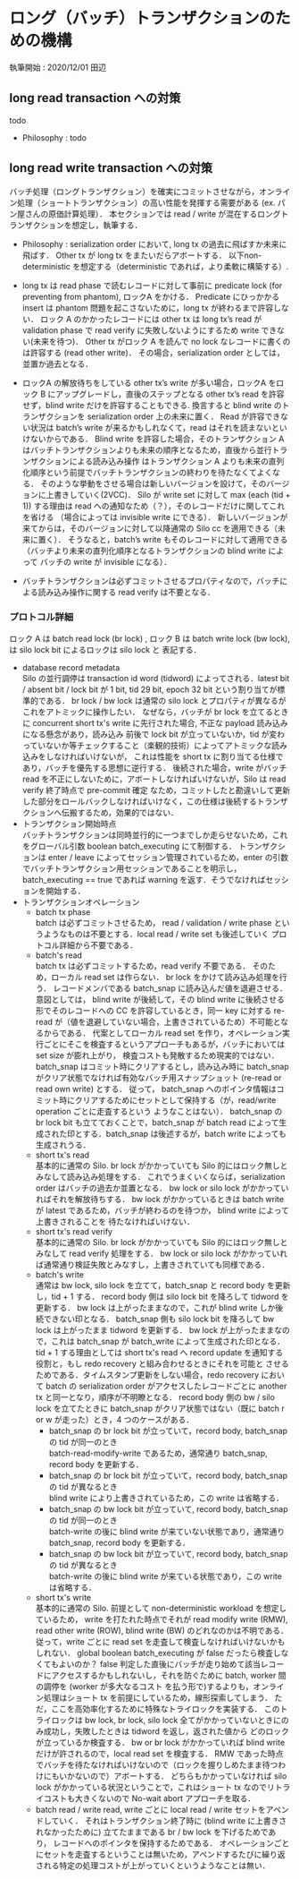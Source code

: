 # ロング（バッチ）トランザクションのための機構
執筆開始 : 2020/12/01 田辺

## long read transaction への対策
todo
- Philosophy : todo

## long read write transaction への対策
バッチ処理（ロングトランザクション）を確実にコミットさせながら，オンライン処理（ショートトランザクション）の高い性能を発揮する需要がある
(ex. パン屋さんの原価計算処理）． 本セクションでは read / write が混在するロングトランザクションを想定し，執筆する．
- Philosophy : serialization order において, long tx の過去に飛ばすか未来に飛ばす．
Other tx が long tx をまたいだらアボートする．
以下non-deterministic を想定する（deterministic であれば，より柔軟に構築する）. 

- long tx は read phase で読むレコードに対して事前に predicate lock (for preventing from phantom), ロックA をかける．
Predicate にひっかかる insert は phantom 問題を起こさないために，long tx が終わるまで許容しない．
ロック A のかかったレコードには other tx は long tx’s read が validation phase で read verify に失敗しないようにするため write 
できない(未来を待つ)．
Other tx がロック A を読んで no lock なレコードに書くのは許容する (read other write)．
その場合，serialization order としては，並置か過去となる．

- ロックA の解放待ちをしている other tx’s write が多い場合，ロックA をロック B にアップグレードし，直後のステップとなる other tx’s read 
を許容せず，blind write だけを許容することもできる. 
換言すると blind write のトランザクションを serialization order 上の未来に置く．
Read が許容できない状況は batch’s write が来るかもしれなくて，read はそれを読まないといけないからである．
Blind write を許容した場合，そのトランザクション A はバッチトランザクションよりも未来の順序となるため，直後から並行トランザクションによる読み込み操作
はトランザクション A よりも未来の直列化順序という前提でバッチトランザクションの終わりを待たなくてよくなる．
そのような挙動をさせる場合は新しいバージョンを設けて，そのバージョンに上書きしていく(2VCC)．
Silo が write set に対して max (each (tid + 1)) する理由は read への通知なため（？），そのレコードだけに関してこれを省ける
（場合によっては invisible write にできる）．
新しいバージョンが来てからは，そのバージョンに対して以降通常の Silo cc を適用できる（未来に置く）．
そうなると，batch’s write もそのレコードに対して適用できる（バッチより未来の直列化順序となるトランザクションの blind write によって 
バッチの write が invisible になる）．

- バッチトランザクションは必ずコミットさせるプロパティなので，バッチによる読み込み操作に関する read verify は不要となる．

### プロトコル詳細
ロック A は batch read lock (br lock) , ロック B は batch write lock (bw lock),は silo lock bit によるロックは silo lock と
表記する．
- database record metadata<br>
Silo の並行調停は transaction id word (tidword) によってされる．latest bit / absent bit / lock bit が 1 bit, tid 29 bit, epoch 32 bit
という割り当てが標準的である．
br lock / bw lock は通常の silo lock とプロパティが異なるがこれをアトミックに操作したい．
なぜなら，バッチが br lock を立てるときに concurrent short tx's write に先行された場合, 不正な payload 読み込みになる懸念があり，読み込み
前後で lock bit が立っていないか，tid が変わっていないか等チェックすること（楽観的技術）によってアトミックな読み込みをしなければいけないが，
これは性能を short tx に割り当てる仕様であり，バッチを優先する思想に逆行する．
後続された場合，write がバッチ read を不正にしないために，アボートしなければいけないが，Silo は read verify 終了時点で pre-commit 確定
なため，コミットしたと勘違いして更新した部分をロールバックしなければいけなく，この仕様は後続するトランザクションへ伝搬するため，効果的ではない．
- トランザクション開始時点<br>
バッチトランザクションは同時並行的に一つまでしか走らせないため，これをグローバル引数 boolean batch_executing にて制御する．
トランザクションは enter / leave によってセッション管理されているため，enter の引数でバッチトランザクション用セッションであることを明示し，
batch_executing == true であれば warning を返す．そうでなければセッションを開始する．
- トランザクションオペレーション<br>
  - batch tx phase<br>
  batch は必ずコミットさせるため， read / validation / write phase というようなものは不要とする．local read / write set も後述していく
  プロトコル詳細から不要である．
  - batch's read<br>
  batch tx は必ずコミットするため，read verify 不要である．
  そのため，ローカル read set は作らない．
  br lock をかけて読み込み処理を行う．
  レコードメンバである batch_snap に読み込んだ値を退避させる．
  意図としては， blind write が後続して，その blind write に後続させる形でそのレコードへの CC を許容しているとき，同一 key に対する re-read 
  が（値を退避していない場合，上書きされているため）不可能となるからである．
  代案としてローカル read set を作り，オペレーション実行ごとにそこを検査するというアプローチもあるが，バッチにおいては set size が膨れ上がり，
  検査コストも発散するため現実的ではない．
  batch_snap はコミット時にクリアするとし，読み込み時に batch_snap がクリア状態でなければ有効なバッチ用スナップショット (re-read or read 
  own write) とする．
  従って， batch_snap へのポインタ情報はコミット時にクリアするためにセットとして保持する（が，read/write operation ごとに走査するという
  ようなことはない）．
  batch_snap の br lock bit も立てておくことで，batch_snap が batch read によって生成された印とする．batch_snap は後述するが，batch 
  write によっても生成されうる．
  - short tx's read<br>
  基本的に通常の Silo.
  br lock がかかっていても Silo 的にはロック無しとみなして読み込み処理をする．
  これでうまくいくならば，serialization order はバッチの過去か並置となる．
  bw lock or silo lock がかかっていればそれを解放待ちする．
  bw lock がかかっているときは batch write が latest であるため，バッチが終わるのを待つか， blind write によって上書きされることを
  待たなければいけない．
  - short tx's read verify<br>
  基本的に通常の Silo.
  br lock がかかっていても Silo 的にはロック無しとみなして read verify 処理をする．
  bw lock or silo lock がかかっていれば通常通り検証失敗とみなすし，上書きされていても同様である．
  - batch's write<br>
  通常は bw lock, silo lock を立てて，batch_snap と record body を更新し，tid + 1 する．
  record body 側は silo lock bit を降ろして tidword を更新する．
  bw lock は上がったままなので，これが blind write しか後続できない印となる．
  batch_snap 側も silo lock bit を降ろして bw lock は上がったまま tidword を更新する．
  bw lock が上がったままなので，これは batch_snap が batch_write によって生成された印となる．
  tid + 1 する理由としては short tx's read へ record update を通知する役割と，もし redo recovery と組み合わせるときにそれを可能と
  させるためである．タイムスタンプ更新をしない場合，redo recovery において batch の serialization order がアクセスしたレコードごとに
  another tx と同一となり，順序が不明瞭となる．
  record body 側の bw / silo lock を立てたときに batch_snap がクリア状態ではない（既に batch r or w が走った）とき，4 つのケースがある．
    - batch_snap の br lock bit が立っていて，record body, batch_snap の tid が同一のとき<br>
    batch-read-modify-write であるため，通常通り batch_snap, record body を更新する．
    - batch_snap の br lock bit が立っていて，record body, batch_snap の tid が異なるとき<br>
    blind write により上書きされているため，この write は省略する．
    - batch_snap の bw lock bit が立っていて, record body, batch_snap の tid が同一のとき<br>
    batch-write の後に blind write が来ていない状態であり，通常通り batch_snap, record body を更新する．
    - batch_snap の bw lock bit が立っていて, record body, batch_snap の tid が異なるとき<br>
    batch-write の後に blind write が来ている状態であり，この write は省略する．
  - short tx's write<br>
  基本的に通常の Silo.
  前提として non-deterministic workload を想定しているため， write を打たれた時点でそれが read modify write (RMW), read other write 
  (ROW), blind write (BW) のどれなのかは不明である．
  従って，write ごとに read set を走査して検査しなければいけないかもしれない．
  global boolean batch_executing が false だったら検査しなくてもよいのか？
  false 判定した直後にバッチが走り始めて該当レコードにアクセスするかもしれないし，それを防ぐために batch, worker 間の調停を (worker が多大なるコスト
  を払う形で)するよりも，オンライン処理はショート tx を前提にしているため，線形探索してしまう．
  ただ，ここを高効率化するために特殊なトライロックを実装する．
  このトライロックは bw lock, br lock, silo lock 全てがかかっていないときにのみ成功し，失敗したときは tidword を返し，返された値から
  どのロックが立っているか検査する．
  bw or br lock がかかっていれば blind write だけが許されるので，local read set を検査する．
  RMW であった時点でバッチを待たなければいけないので（ロックを握りしめたまま待つわけにもいかないので）アボートする．
  どちらもかかっていなければ silo lock がかかっている状況ということで，これはショート tx なのでリトライコストも大きくないので No-wait abort 
  アプローチを取る．
  - batch read / write
  read, write ごとに local read / write セットをアペンドしていく．
  それはトランザクション終了時に (blind write に上書きされなかったために) 立てたままである br / bw lock を下げるためであり，
  レコードへのポインタを保持するためである．
  オペレーションごとにセットを走査するということは無いため，アペンドするたびに繰り返される特定の処理コストが上がっていくというようなことは無い．